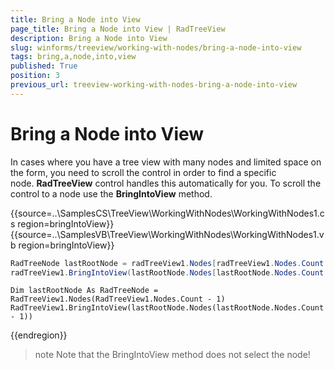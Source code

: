 ```yaml
---
title: Bring a Node into View
page_title: Bring a Node into View | RadTreeView
description: Bring a Node into View
slug: winforms/treeview/working-with-nodes/bring-a-node-into-view
tags: bring,a,node,into,view
published: True
position: 3
previous_url: treeview-working-with-nodes-bring-a-node-into-view
---
```


# Bring a Node into View


In cases where you have a tree view with many nodes and limited space on the form, you need to scroll the control in order to find a specific node. __RadTreeView__ control handles this automatically for you. To scroll the control to a node use the __BringIntoView__ method.

{{source=..\SamplesCS\TreeView\WorkingWithNodes\WorkingWithNodes1.cs region=bringIntoView}} 
{{source=..\SamplesVB\TreeView\WorkingWithNodes\WorkingWithNodes1.vb region=bringIntoView}} 

````C#
RadTreeNode lastRootNode = radTreeView1.Nodes[radTreeView1.Nodes.Count - 1];
radTreeView1.BringIntoView(lastRootNode.Nodes[lastRootNode.Nodes.Count - 1]);

````
````VB.NET
Dim lastRootNode As RadTreeNode = RadTreeView1.Nodes(RadTreeView1.Nodes.Count - 1)
RadTreeView1.BringIntoView(lastRootNode.Nodes(lastRootNode.Nodes.Count - 1))

````

{{endregion}}

>note Note that the BringIntoView method does not select the node!
>

